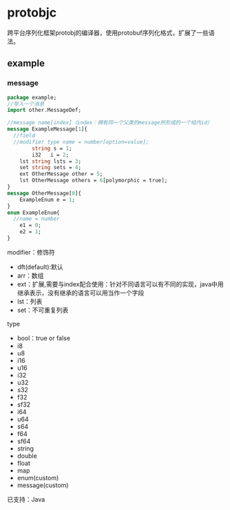 # protobjc

跨平台序列化框架protobj的编译器，使用protobuf序列化格式，扩展了一些语法。


## example
### message
```protobuf
package example;
//导入一个消息
import other.MessageDef;

//message name[index]（index：拥有同一个父类的message所形成的一个组内id）
message ExampleMessage[1]{
  //field
  //modifier type name = number[option=value];
        string s = 1;
        i32   i = 2;
    lst string lsts = 3;
    set string sets = 4;
    ext OtherMessage other = 5;
    lst OtherMessage others = 6[polymorphic = true];
}
message OtherMessage[0]{
    ExampleEnum e = 1;
}
enum ExampleEnum{
  //name = number 
    e1 = 0;
    e2 = 1;
}
```

modifier：修饰符

* dft(default):默认
* arr：数组
* ext：扩展,需要与index配合使用：针对不同语言可以有不同的实现，java中用继承表示，没有继承的语言可以用当作一个字段
* lst：列表
* set：不可重复列表

type
* bool：true or false
* i8
* u8
* i16
* u16
* i32
* u32
* s32
* f32
* sf32
* i64
* u64
* s64
* f64
* sf64
* string
* double
* float
* map
* enum(custom)
* message(custom)

已支持：Java
